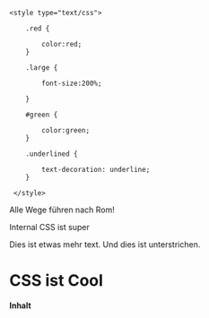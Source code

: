 <html>
     <head>
     <meta charset="UTF-8">
    <title>Vordis</title>
        
    <style type="text/css">
         
        .red {
            
            color:red;
        }
        
        .large {
            
            font-size:200%;
            
        }
        
        #green { 
        
            color:green;
        }
        
        .underlined {
            
            text-decoration: underline;  
        }
        
     </style> 
 </head>
    <body>

 <p class="red">Alle Wege führen nach Rom!</p>
    
 <p class="large">Internal CSS ist super</p>
        
 <p id="green">Dies ist etwas mehr text. <span class="underlined"> Und dies
  ist unterstrichen. </span></p>
    
 <h1 class="red">CSS ist Cool</h1>
        
   <strong>Inhalt</strong> 
        
    
    
    
</body>
</html>

